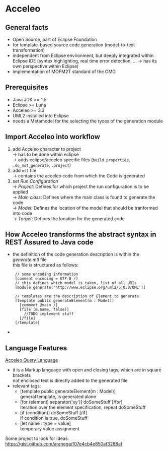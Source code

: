 # Acceleo

## General facts

- Open Source, part of Eclipse Foundation
- for template-based source code generation (model-to-text transformation)
- independent from Eclipse environment, but deeply integrated within Eclipse IDE (syntax highlighting, real time error detection, ... -> has its own perspective within Eclipse)
- implementation of MOFM2T standard of the OMG

## Prerequisites

 - Java JDK >= 1.5
 - Eclipse >= Luna
 - Acceleo >= 3.3
 - UML2 installed into Eclipse
 - needs a Metamodel for the selecting the tyoes of the generation module
 
 ## Import Acceleo into workflow
 
 1. add Acceleo character to project  
   -> has to be done within eclipse  
   -> adds eclipse/acceleo specific files (`build.properties`, `.do_not_generate`, `.project`) 
 2. add `mtl` file  
   -> contains the acceleo code from which the Code is generated
 3. set _Run Configuration_  
   -> _Project_: Defines for which project the run configuration is to be applied  
   -> _Main class_: Defines where the main class is found to generate the code  
   -> _Model_: Defines the location of the model that should be tranformed into code  
   -> _Target_: Defines the location for the generated code
 
 ## How Acceleo transforms the abstract syntax in REST Assured to Java code
 
 - the definition of the code generation description is within the _generate.mtl_ file  
   this file is structured as follows:
   ```
    // some encoding information 
    [comment encoding = UTF-8 /]
	// this defines which model is taken, list of all URIs
    [module generate('http://www.eclipse.org/uml2/5.0.0/UML')]
	
	// templates are the description of Element to generate
	[template public generateElement(m : Model)] 
      [comment @main /]
      [file (m.name, false)]
        //TODO implement stuff
      [/file]
    [/template]
	```
 - 
 
 ## Language Features
 
 [Acceleo Query Language](https://www.eclipse.org/acceleo/documentation/)
 
 - it is a Markup language with open and closing tags, which are in square brackets  
   not enclosed text is directly added to the generated file
 - relevant tags:
   - [template public generateElement(m : Model)]  
     general template, is generated alone
   - [for (element) separator('xy')] doSomeStuff [/for]  
     Iteration over the element specification, repeat doSomeStuff
   - [if  (condition)] doSomeStuff [/if]  
     If condition is true, doSomeStuff
   - [let name : type = value]  
     temporary value assignment
 
 Some project to look for ideas: <https://gist.github.com/aranega/f07e4cb4e850af3288af>

